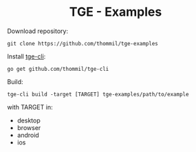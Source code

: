 <h1 align="center">TGE - Examples</h1>

Download repository:
```
git clone https://github.com/thommil/tge-examples
```

Install [tge-cli](https://github.com/thommil/tge-cli):
```
go get github.com/thommil/tge-cli
```

Build:
```
tge-cli build -target [TARGET] tge-examples/path/to/example
```
with TARGET in:
 * desktop
 * browser
 * android
 * ios